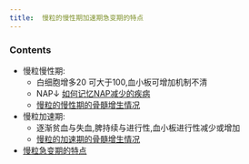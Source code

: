 ```yaml
---
title:  慢粒的慢性期加速期急变期的特点
--- 
```


### Contents
- 慢粒慢性期:
  - 白细胞增多20 可大于100,血小板可增加机制不清
  - NAP↓  [如何记忆NAP减少的疾病](/如何记忆NAP减少的疾病)
  - [慢粒的慢性期的骨髓增生情况](/慢粒的慢性期的骨髓增生情况)
- 慢粒加速期:
  - <span class="bred">逐渐</span>贫血与失血,脾<span class="bred">持续与进行性</span>,血小板<span class="bred">进行性减少或增加</span>
  - [慢粒的加速期的骨髓增生情况](/慢粒的加速期的骨髓增生情况)
- [慢粒急变期的特点](/慢粒急变期的特点)


